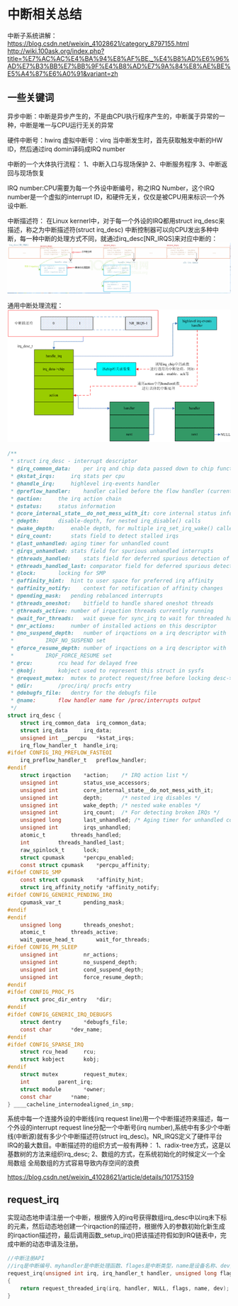 # 中断相关总结
中断子系统讲解：
https://blog.csdn.net/weixin_41028621/category_8797155.html
http://wiki.100ask.org/index.php?title=%E7%AC%AC%E4%BA%94%E8%AF%BE._%E4%B8%AD%E6%96%AD%E7%B3%BB%E7%BB%9F%E4%B8%AD%E7%9A%84%E8%AE%BE%E5%A4%87%E6%A0%91&variant=zh
## 一些关键词
异步中断：中断是异步产生的，不是由CPU执行程序产生的，中断属于异常的一种，中断是唯一与CPU运行无关的异常

硬件中断号：hwirq
虚拟中断号：virq
当中断发生时，首先获取触发中断的HW ID，然后通过irq domin译码成IRQ number



中断的一个大体执行流程：
1、中断入口与现场保护
2、中断服务程序
3、中断返回与现场恢复

IRQ number:CPU需要为每一个外设中断编号，称之IRQ Number，这个IRQ number是一个虚拟的interrupt ID，和硬件无关，仅仅是被CPU用来标识一个外设中断.

中断描述符：
在Linux kernerl中，对于每一个外设的IRQ都用struct irq_desc来描述，称之为中断描述符(struct irq_desc)
中断控制器可以向CPU发出多种中断，每一种中断的处理方式不同，就通过irq_desc[NR_IRQS]来对应中断的：
![](../img/irq_desc%5BNR_IRQS%5D.png)


通用中断处理流程：
![](../img/interrpt_process.png)
```c
/**
 * struct irq_desc - interrupt descriptor
 * @irq_common_data:	per irq and chip data passed down to chip functions
 * @kstat_irqs:		irq stats per cpu
 * @handle_irq:		highlevel irq-events handler
 * @preflow_handler:	handler called before the flow handler (currently used by sparc)
 * @action:		the irq action chain
 * @status:		status information
 * @core_internal_state__do_not_mess_with_it: core internal status information
 * @depth:		disable-depth, for nested irq_disable() calls
 * @wake_depth:		enable depth, for multiple irq_set_irq_wake() callers
 * @irq_count:		stats field to detect stalled irqs
 * @last_unhandled:	aging timer for unhandled count
 * @irqs_unhandled:	stats field for spurious unhandled interrupts
 * @threads_handled:	stats field for deferred spurious detection of threaded handlers
 * @threads_handled_last: comparator field for deferred spurious detection of theraded handlers
 * @lock:		locking for SMP
 * @affinity_hint:	hint to user space for preferred irq affinity
 * @affinity_notify:	context for notification of affinity changes
 * @pending_mask:	pending rebalanced interrupts
 * @threads_oneshot:	bitfield to handle shared oneshot threads
 * @threads_active:	number of irqaction threads currently running
 * @wait_for_threads:	wait queue for sync_irq to wait for threaded handlers
 * @nr_actions:		number of installed actions on this descriptor
 * @no_suspend_depth:	number of irqactions on a irq descriptor with
 *			IRQF_NO_SUSPEND set
 * @force_resume_depth:	number of irqactions on a irq descriptor with
 *			IRQF_FORCE_RESUME set
 * @rcu:		rcu head for delayed free
 * @kobj:		kobject used to represent this struct in sysfs
 * @request_mutex:	mutex to protect request/free before locking desc->lock
 * @dir:		/proc/irq/ procfs entry
 * @debugfs_file:	dentry for the debugfs file
 * @name:		flow handler name for /proc/interrupts output
 */
struct irq_desc {
	struct irq_common_data	irq_common_data;
	struct irq_data		irq_data;
	unsigned int __percpu	*kstat_irqs;
	irq_flow_handler_t	handle_irq;
#ifdef CONFIG_IRQ_PREFLOW_FASTEOI
	irq_preflow_handler_t	preflow_handler;
#endif
	struct irqaction	*action;	/* IRQ action list */
	unsigned int		status_use_accessors;
	unsigned int		core_internal_state__do_not_mess_with_it;
	unsigned int		depth;		/* nested irq disables */
	unsigned int		wake_depth;	/* nested wake enables */
	unsigned int		irq_count;	/* For detecting broken IRQs */
	unsigned long		last_unhandled;	/* Aging timer for unhandled count */
	unsigned int		irqs_unhandled;
	atomic_t		threads_handled;
	int			threads_handled_last;
	raw_spinlock_t		lock;
	struct cpumask		*percpu_enabled;
	const struct cpumask	*percpu_affinity;
#ifdef CONFIG_SMP
	const struct cpumask	*affinity_hint;
	struct irq_affinity_notify *affinity_notify;
#ifdef CONFIG_GENERIC_PENDING_IRQ
	cpumask_var_t		pending_mask;
#endif
#endif
	unsigned long		threads_oneshot;
	atomic_t		threads_active;
	wait_queue_head_t       wait_for_threads;
#ifdef CONFIG_PM_SLEEP
	unsigned int		nr_actions;
	unsigned int		no_suspend_depth;
	unsigned int		cond_suspend_depth;
	unsigned int		force_resume_depth;
#endif
#ifdef CONFIG_PROC_FS
	struct proc_dir_entry	*dir;
#endif
#ifdef CONFIG_GENERIC_IRQ_DEBUGFS
	struct dentry		*debugfs_file;
	const char		*dev_name;
#endif
#ifdef CONFIG_SPARSE_IRQ
	struct rcu_head		rcu;
	struct kobject		kobj;
#endif
	struct mutex		request_mutex;
	int			parent_irq;
	struct module		*owner;
	const char		*name;
} ____cacheline_internodealigned_in_smp;
```
系统中每一个连接外设的中断线(irq request line)用一个中断描述符来描述，每一个外设的interrupt request line分配一个中断号(irq number),系统中有多少个中断线(中断源)就有多少个中断描述符(struct irq_desc)。NR_IRQS定义了硬件平台IRQ的最大数目。中断描述符的组织方式一般有两种：
1、radix-tree方式，这是以基数树的方法来组织irq_desc;
2、数组的方式，在系统初始化的时候定义一个全局数组
全局数组的方式容易导致内存空间的浪费

https://blog.csdn.net/weixin_41028621/article/details/101753159

## request_irq
实现动态地申请注册一个中断，根据传入的irq号获得数组irq_desc中以irq未下标的元素，然后动态地创建一个irqaction的描述符，根据传入的参数初始化新生成的irqaction描述符，最后调用函数_setup_irq()把该描述符假如到IRQ链表中，完成中断的动态申请及注册。
```c
//中断注册API
//irq是中断编号、myhandler是中断处理函数、flages是中断类型，name是设备名称、dev指设备
request_irq(unsigned int irq, irq_handler_t handler, unsigned long flags,const char *name, void *dev)
{
	return request_threaded_irq(irq, handler, NULL, flags, name, dev);
}
```
